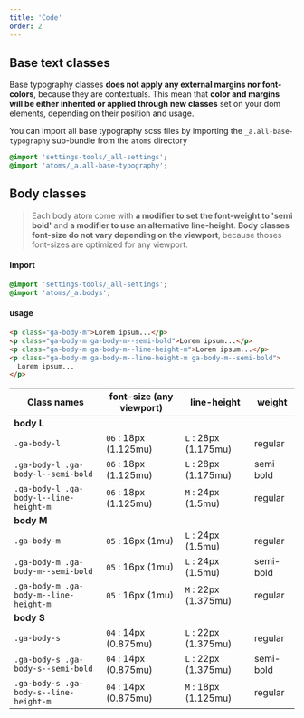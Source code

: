 ```yaml
---
title: 'Code'
order: 2
---
```


## Base text classes

Base typography classes **does not apply any external margins nor font-colors**, because they are contextuals. This mean that **color and margins will be either inherited or applied through new classes** set on your dom elements, depending on their position and usage.

You can import all base typography scss files by importing the `_a.all-base-typography` sub-bundle from the `atoms` directory

```scss
@import 'settings-tools/_all-settings';
@import 'atoms/_a.all-base-typography';
```

## Body classes

> Each body atom come with **a modifier to set the font-weight to 'semi bold'** and **a modifier to use an alternative line-height**.
> **Body classes font-size do not vary depending on the viewport**, because thoses font-sizes are optimized for any viewport.

#### Import

```scss
@import 'settings-tools/_all-settings';
@import 'atoms/_a.bodys';
```

#### usage

```html
<p class="ga-body-m">Lorem ipsum...</p>
<p class="ga-body-m ga-body-m--semi-bold">Lorem ipsum...</p>
<p class="ga-body-m ga-body-m--line-height-m">Lorem ipsum...</p>
<p class="ga-body-m ga-body-m--line-height-m ga-body-m--semi-bold">
  Lorem ipsum...
</p>
```

<pattern path="src/patterns/--typography/typographyBody-variations"></pattern>

| Class names                            | font-size (any viewport) | line-height          | weight    |
| -------------------------------------- | ------------------------ | -------------------- | --------- |
| **body L**                             |
| `.ga-body-l`                           | `06` : 18px (1.125mu)    | `L` : 28px (1.175mu) | regular   |
| `.ga-body-l .ga-body-l--semi-bold`     | `06` : 18px (1.125mu)    | `L` : 28px (1.175mu) | semi bold |
| `.ga-body-l .ga-body-l--line-height-m` | `06` : 18px (1.125mu)    | `M` : 24px (1.5mu)   | regular   |
| **body M**                             |
| `.ga-body-m`                           | `05` : 16px (1mu)        | `L` : 24px (1.5mu)   | regular   |
| `.ga-body-m .ga-body-m--semi-bold`     | `05` : 16px (1mu)        | `L` : 24px (1.5mu)   | semi-bold |
| `.ga-body-m .ga-body-m--line-height-m` | `05` : 16px (1mu)        | `M` : 22px (1.375mu) | regular   |
| **body S**                             |
| `.ga-body-s`                           | `04` : 14px (0.875mu)    | `L` : 22px (1.375mu) | regular   |
| `.ga-body-s .ga-body-s--semi-bold`     | `04` : 14px (0.875mu)    | `L` : 22px (1.375mu) | semi-bold |
| `.ga-body-s .ga-body-s--line-height-m` | `04` : 14px (0.875mu)    | `M` : 18px (1.125mu) | regular   |
